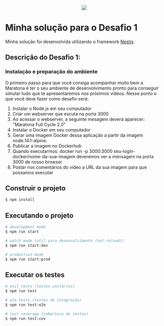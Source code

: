 <p align="center">
  <a href="http://nestjs.com/" target="blank"><img src="https://raw.githubusercontent.com/dearrudam/maratona-fullcycle/master/dockerignoremaratona-fullcycle-2.0-logo.png"/></a>
</p>

# Minha solução para o Desafio 1

Minha solução foi desenvolvida utilizando o framework [Nestjs](https://github.com/nestjs/nest).


## Descrição do Desafio 1:

### Instalação e preparação do ambiente

O primeiro passo para que você consiga acompanhar muito bem a Maratona é ter o seu ambiente de desenvolvimento pronto para conseguir simular tudo que te apresentaremos nos próximos vídeos. Nesse ponto o que você deve fazer como desafio será:

1. Instalar o Node.js em seu computador
2. Criar um webserver que escuta na porta 3000
3. Ao acessar o webserver, a seguinte mesagem deverá aparecer: "Maratona Full Cycle 2.0"
4. Instalar o Docker em seu computador
5. Gerar uma imagem Docker dessa aplicação a partir da imagem node:14.1-alpine.
6. Publicar a imagem no Dockerhub
7. Quando executarmos: docker run -p 3000:3000 seu-login-docker/nome-da-sua-imagem deveremos ver a mensagem na porta 3000 de nosso browser
8. Postar nos comentários do vídeo a URL da sua imagem para que possamos executar

## Construir o projeto

```bash
$ npm install
```

## Executando o projeto

```bash
# development mode
$ npm run start

# watch mode (util para desenvolvimento (hot-reload))
$ npm run start:dev

# production mode
$ npm run start:prod
```

## Executar os testes 

```bash
# unit tests (testes unitários)
$ npm run test

# e2e tests (testes de integração)
$ npm run test:e2e

# test coverage (cobertura de testes)
$ npm run test:cov
```

